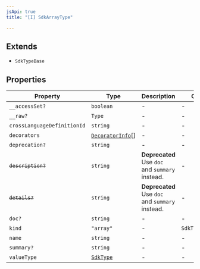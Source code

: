 ```yaml
---
jsApi: true
title: "[I] SdkArrayType"

---
```

## Extends

- `SdkTypeBase`

## Properties

| Property | Type | Description | Overrides | Inherited from |
| ------ | ------ | ------ | ------ | ------ |
| `__accessSet?` | `boolean` | - | - | `SdkTypeBase.__accessSet` |
| `__raw?` | `Type` | - | - | `SdkTypeBase.__raw` |
| `crossLanguageDefinitionId` | `string` | - | - | - |
| `decorators` | [`DecoratorInfo`](DecoratorInfo.md)[] | - | - | `SdkTypeBase.decorators` |
| `deprecation?` | `string` | - | - | `SdkTypeBase.deprecation` |
| ~~`description?`~~ | `string` | **Deprecated** Use `doc` and `summary` instead. | - | `SdkTypeBase.description` |
| ~~`details?`~~ | `string` | **Deprecated** Use `doc` and `summary` instead. | - | `SdkTypeBase.details` |
| `doc?` | `string` | - | - | `SdkTypeBase.doc` |
| `kind` | `"array"` | - | `SdkTypeBase.kind` | - |
| `name` | `string` | - | - | - |
| `summary?` | `string` | - | - | `SdkTypeBase.summary` |
| `valueType` | [`SdkType`](../type-aliases/SdkType.md) | - | - | - |
